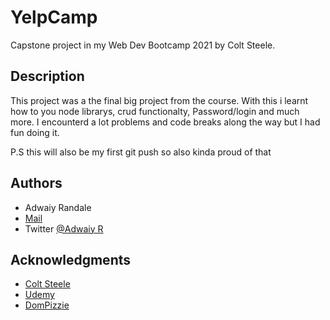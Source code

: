 # YelpCamp

Capstone project in my Web Dev Bootcamp 2021 by Colt Steele.

## Description

This project was a the final big project from the course. With this i learnt how to you node librarys, crud functionalty, Password/login and much more.
I encounterd a lot problems and code breaks along the way but I had fun doing it.

P.S this will also be my first git push so also kinda proud of that

## Authors

* Adwaiy Randale
* [Mail](adflarezero3@gmail.com)
* Twitter [@Adwaiy R](https://twitter.com/adwaiyr)



## Acknowledgments
* [Colt Steele](https://github.com/Colt) 
* [Udemy](https://www.udemy.com/course/the-web-developer-bootcamp)
* [DomPizzie](https://gist.github.com/DomPizzie)

